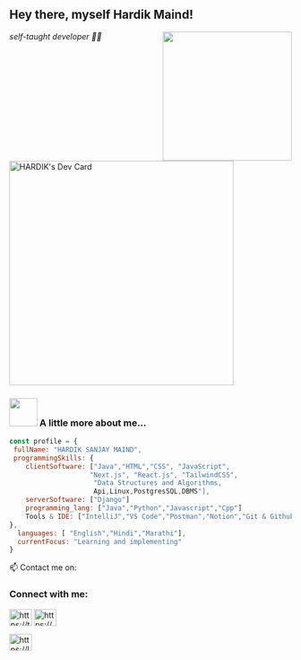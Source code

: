 <h2> Hey there, myself Hardik Maind!</h2>
<img align='right' src="https://media.giphy.com/media/HEPwfdu6T6svpPE1eN/giphy.gif" width="230" eight="230">
<p><em> self-taught  developer 👨‍💻</em></p>
<a href="https://app.daily.dev/hardik06"><img src="https://api.daily.dev/devcards/16c3b16f3f6347b0aa7335944c2f852b.png?r=g3g" width="400" alt="HARDIK's Dev Card"/></a>

### <img src="https://media.giphy.com/media/cmCEsJZHYBPels360q/giphy.gif" width="50"> A little more about me...

```javascript
const profile = {
 fullName: "HARDIK SANJAY MAIND",
 programmingSkills: {
    clientSoftware: ["Java","HTML","CSS", "JavaScript",
                    "Next.js", "React.js", "TailwindCSS",
                     "Data Structures and Algorithms,
                     Api,Linux,PostgresSQL,DBMS"],
    serverSoftware: ["Django"]
    programming_lang: ["Java","Python","Javascript","Cpp"]
    Tools & IDE: ["IntelliJ","VS Code","Postman","Notion","Git & Github",]
},
  languages: [ "English","Hindi","Marathi"],
  currentFocus: "Learning and implementing"
}
```

📫 Contact me on:


<h3 align="left">Connect with me:</h3>
<p align="left">
<a href="https://twitter.com/hardikmaind" target="blank"><img align="center" src="https://raw.githubusercontent.com/rahuldkjain/github-profile-readme-generator/master/src/images/icons/Social/twitter.svg" alt="https://twitter.com/hardikmaind" height="30" width="40" /></a>
<a href="https://www.linkedin.com/in/hardik-maind-b213ba182/" target="blank"><img align="center" src="https://raw.githubusercontent.com/rahuldkjain/github-profile-readme-generator/master/src/images/icons/Social/linked-in-alt.svg" alt="https://www.linkedin.com/in/hardik-maind-b213ba182/" height="30" width="40" /></a>

<a href="https://leetcode.com/maindhardik/" target="blank"><img align="center" src="https://raw.githubusercontent.com/rahuldkjain/github-profile-readme-generator/master/src/images/icons/Social/leet-code.svg" alt="https://leetcode.com/maindhardik/" height="30" width="40" /></a>
